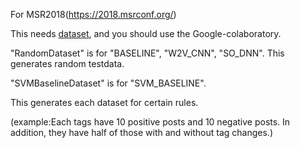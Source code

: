 For MSR2018(https://2018.msrconf.org/)

This needs [dataset](https://drive.google.com/open?id=1gpe-DY9uA3GsuPn3DoupTds8cwiLDqRM),
and you should use the Google-colaboratory.

"RandomDataset" is for "BASELINE", "W2V_CNN", "SO_DNN".
This generates random testdata.

"SVMBaselineDataset" is for "SVM_BASELINE".

This generates each dataset for certain rules.

(example:Each tags have 10 positive posts and 10 negative posts.
In addition, they have half of those with and without tag changes.)
